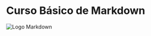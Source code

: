 # Curso Básico de Markdown 

![Logo Markdown][logo-url]

[logo-url]:http://www.ccsweb.com.br/images/markdown.png